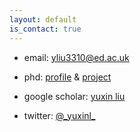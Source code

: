```yaml
---
layout: default
is_contact: true
---
```


* email: [yliu3310@ed.ac.uk](mailto:yliu3310@ed.ac.uk) 

* phd: [profile](https://www.technomoralfutures.uk/phd-students/yuxin-liu) & [project](https://www.technomoralfutures.uk/phd-research-database/moral-judgments-towards-artificial-intelligence-systems) 

* google scholar: [yuxin liu](https://scholar.google.co.uk/citations?user=06_0SucAAAAJ&hl=en)

* twitter: [@\_yuxinl\_](https://twitter.com/_yuxinl_/)
